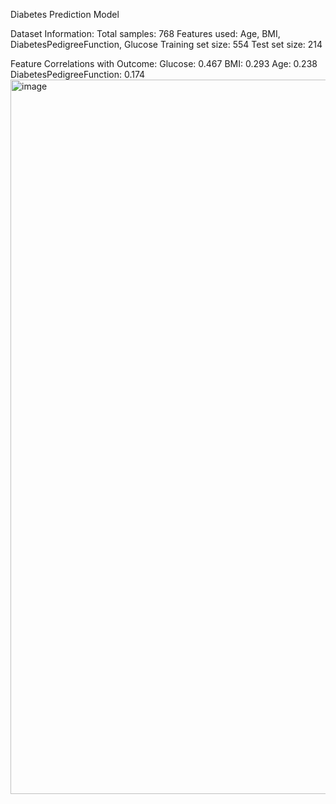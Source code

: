 Diabetes Prediction Model

Dataset Information:
Total samples: 768
Features used: Age, BMI, DiabetesPedigreeFunction, Glucose
Training set size: 554
Test set size: 214

Feature Correlations with Outcome:
Glucose: 0.467
BMI: 0.293
Age: 0.238
DiabetesPedigreeFunction: 0.174
<img width="1566" height="1143" alt="image" src="https://github.com/user-attachments/assets/4ff988a7-943d-434f-bd87-d1efc1317f07" />
